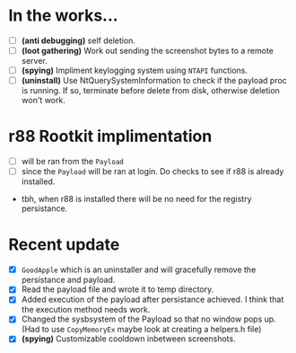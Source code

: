 # In the works...
 - [ ] **(anti debugging)** self deletion.
 - [ ] **(loot gathering)** Work out sending the screenshot bytes to a remote server.
 - [ ] **(spying)** Impliment keylogging system using `NTAPI` functions.
 - [ ] **(uninstall)** Use NtQuerySystemInformation to check if the payload proc is running. If so, terminate before delete from disk, otherwise deletion won't work.

# **r88** Rootkit implimentation
 - [ ] will be ran from the `Payload`
 - [ ] since the `Payload` will be ran at login. Do checks to see if r88 is already installed.
- tbh, when r88 is installed there will be no need for the registry persistance.

# Recent update
 - [x] `GoodApple` which is an uninstaller and will gracefully remove the persistance and payload.
 - [x] Read the payload file and wrote it to temp directory.
 - [x] Added execution of the payload after persistance achieved. I think that the execution method needs work.
 - [x] Changed the sysbsystem of the Payload so that no window pops up. (Had to use `CopyMemoryEx` maybe look at creating a helpers.h file)
 - [x] **(spying)** Customizable cooldown inbetween screenshots.